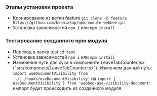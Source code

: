 ### Этапы установки проекта

- Клонирование из ветки feature
  `git clone -b feature https://github.com/kseniakap/npm-module-webbee.git`
- Установка зависимостей
  `npm i`
  или
  `npm install`

### Тестирование созданного npm модуля

- Переход в папку test
  `cd test`
- Установка зависимостей
  `npm i`
  или
  `npm install`
- Изменение пути для хука в компоненте LeaveTabCounter.tsx
  ("src/componets/LeaveTabCounter.tsx").
  Изменяем данный путь:
  `import useDocumentVisibility from './../hooks/useDocumentVisibility'`
  на
  `import { useDocumentVisibility } from 'webbee-use-visibility-document'`
  импорт будет происходить из созданного модуля
